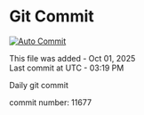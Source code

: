# Git Commit
[![Auto Commit](https://github.com/MahbubHS/active/actions/workflows/main.yml/badge.svg)](https://github.com/MahbubHS/active/actions/workflows/main.yml)

This file was added - Oct 01, 2025  
Last commit at UTC - 03:19 PM

Daily git commit

commit number: 11677
